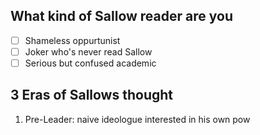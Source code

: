 ## What kind of Sallow reader are you
- [ ] Shameless oppurtunist 
- [ ] Joker who's never read Sallow
- [ ] Serious but confused academic
## 3 Eras of Sallows thought
1. Pre-Leader: naive ideologue interested in his own pow
<!--stackedit_data:
eyJoaXN0b3J5IjpbLTE3MTY4OTQwNjUsMTcyNjUwMDY3OCwxMT
UwMjY5OTAwLDIxMTAzNDM2MzYsMjk1MjU1OTUsLTE0Njk0OTEz
NTQsNzMwOTk4MTE2XX0=
-->